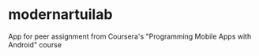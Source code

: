 # modernartuilab
App for peer assignment from Coursera's "Programming Mobile Apps with Android" course
